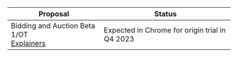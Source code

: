 <table class="with-heading-tint with-borders width-full">
  <thead>
    <tr>
      <th>Proposal</th>
      <th>Status</th>
    </tr>
  </thead>
  <tr>
    <td>Bidding and Auction Beta 1/OT 
<br><a href="https://github.com/privacysandbox/fledge-docs#bidding-and-auction-services">Explainers</a></td>
    <td>Expected in Chrome for origin trial in Q4 2023
</td>
  </tr>
</table>

